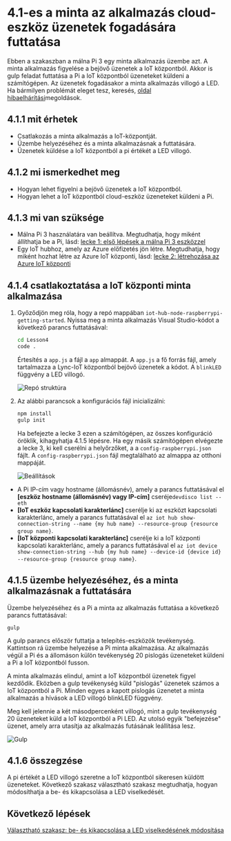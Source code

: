 <properties
 pageTitle="Futtassa az minta alkalmazást a felhőalapú-eszköz üzenetek fogadására |} Microsoft Azure"
 description="A minta lecke 4-alkalmazás a Pi fut, és figyeli a bejövő üzenetek a IoT központból. Az új feladat gulp üzeneteket küld a IoT központból szeretne a LED villogó a a Pi."
 services="iot-hub"
 documentationCenter=""
 authors="shizn"
 manager="timlt"
 tags=""
 keywords=""/>

<tags
 ms.service="iot-hub"
 ms.devlang="multiple"
 ms.topic="article"
 ms.tgt_pltfrm="na"
 ms.workload="na"
 ms.date="10/21/2016"
 ms.author="xshi"/>

# <a name="41-run-the-sample-application-to-receive-cloud-to-device-messages"></a>4.1-es a minta az alkalmazás cloud-eszköz üzenetek fogadására futtatása

Ebben a szakaszban a málna Pi 3 egy minta alkalmazás üzembe azt. A minta alkalmazás figyelése a bejövő üzenetek a IoT központból. Akkor is gulp feladat futtatása a Pi a IoT központból üzeneteket küldeni a számítógépen. Az üzenetek fogadásakor a minta alkalmazás villogó a LED. Ha bármilyen problémát eleget tesz, keresés, [oldal hibaelhárítási](iot-hub-raspberry-pi-kit-node-troubleshooting.md)megoldások.

## <a name="411-what-you-will-do"></a>4.1.1 mit érhetek

- Csatlakozás a minta alkalmazás a IoT-központját.
- Üzembe helyezéséhez és a minta alkalmazásnak a futtatására.
- Üzenetek küldése a IoT központból a pi értékét a LED villogó.

## <a name="412-what-you-will-learn"></a>4.1.2 mi ismerkedhet meg

- Hogyan lehet figyelni a bejövő üzenetek a IoT központból.
- Hogyan lehet a IoT központból cloud-eszköz üzeneteket küldeni a Pi. 

## <a name="413-what-do-you-need"></a>4.1.3 mi van szüksége

- Málna Pi 3 használatára van beállítva. Megtudhatja, hogy miként állíthatja be a Pi, lásd: [lecke 1: első lépések a málna Pi 3 eszközzel](iot-hub-raspberry-pi-kit-node-get-started.md)
- Egy IoT hubhoz, amely az Azure előfizetés jön létre. Megtudhatja, hogy miként hozhat létre az Azure IoT központi, lásd: [lecke 2: létrehozása az Azure IoT központi](iot-hub-raspberry-pi-kit-node-get-started.md)

## <a name="414-connect-the-sample-application-to-your-iot-hub"></a>4.1.4 csatlakoztatása a IoT központi minta alkalmazása

1. Győződjön meg róla, hogy a repó mappában `iot-hub-node-raspberrypi-getting-started`. Nyissa meg a minta alkalmazás Visual Studio-kódot a következő parancs futtatásával:

    ```bash
    cd Lesson4
    code .
    ```

    Értesítés a `app.js` a fájl a `app` almappát. A `app.js` a fő forrás fájl, amely tartalmazza a Lync-IoT központból bejövő üzenetek a kódot. A `blinkLED` függvény a LED villogó.

    ![Repó struktúra](media/iot-hub-raspberry-pi-lessons/lesson4/repo_structure.png)

2. Az alábbi parancsok a konfigurációs fájl inicializálni:

    ```bash
    npm install
    gulp init
    ```

    Ha befejezte a lecke 3 ezen a számítógépen, az összes konfiguráció öröklik, kihagyhatja 4.1.5 lépésre. Ha egy másik számítógépen elvégezte a lecke 3, ki kell cserélni a helyőrzőket, a a `config-raspberrypi.json` fájlt. A `config-raspberrypi.json` fájl megtalálható az almappa az otthoni mappáját.

    ![Beállítások](media/iot-hub-raspberry-pi-lessons/lesson4/config_raspberrypi.png)

- A Pi IP-cím vagy hostname (állomásnév), amely a parancs futtatásával el **[eszköz hostname (állomásnév) vagy IP-cím]** cseréje`devdisco list --eth`
- **[IoT eszköz kapcsolati karakterlánc]** cserélje ki az eszközt kapcsolati karakterlánc, amely a parancs futtatásával el `az iot hub show-connection-string --name {my hub name} --resource-group {resource group name}`.
- **[IoT központi kapcsolati karakterlánc]** cserélje ki a IoT központi kapcsolati karakterlánc, amely a parancs futtatásával el `az iot device show-connection-string --hub {my hub name} --device-id {device id} --resource-group {resource group name}`.

## <a name="415-deploy-and-run-the-sample-application"></a>4.1.5 üzembe helyezéséhez, és a minta alkalmazásnak a futtatására

Üzembe helyezéséhez és a Pi a minta az alkalmazás futtatása a következő parancs futtatásával:
  
```
gulp
```

A gulp parancs először futtatja a telepítés-eszközök tevékenység. Kattintson rá üzembe helyezése a Pi minta alkalmazása. Az alkalmazás végül a Pi és a állomáson külön tevékenység 20 pislogás üzeneteket küldeni a Pi a IoT központból fusson.

A minta alkalmazás elindul, amint a IoT központból üzenetek figyel kezdődik. Eközben a gulp tevékenység küld "pislogás" üzenetek számos a IoT központból a Pi. Minden egyes a kapott pislogás üzenetet a minta alkalmazás a hívások a LED villogó blinkLED függvény.

Meg kell jelennie a két másodpercenként villogó, mint a gulp tevékenység 20 üzeneteket küld a IoT központból a Pi LED. Az utolsó egyik "befejezése" üzenet, amely arra utasítja az alkalmazás futásának leállítása lesz.

![Gulp](media/iot-hub-raspberry-pi-lessons/lesson4/gulp_blink.png)

## <a name="416-summary"></a>4.1.6 összegzése

A pi értékét a LED villogó szeretne a IoT központból sikeresen küldött üzeneteket. Következő szakasz választható szakasz megtudhatja, hogyan módosíthatja a be- és kikapcsolása a LED viselkedését.

## <a name="next-steps"></a>Következő lépések

[Választható szakasz: be- és kikapcsolása a LED viselkedésének módosítása](iot-hub-raspberry-pi-kit-node-lesson4-change-led-behavior.md)